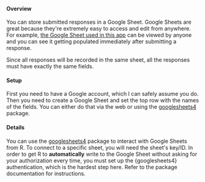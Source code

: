 #### Overview

You can store submitted responses in a Google Sheet. Google Sheets are great because they're extremely easy to access and edit from anywhere. For example, [the Google Sheet used in this app](https://docs.google.com/spreadsheets/d/126sYt93gzRGJE6n54CY1Z5VgyXl19btsy8zVweLvYu8) can be viewed by anyone and you can see it getting populated immediately after submitting a response.

Since all responses will be recorded in the same sheet, all the responses must have exactly the same fields.

#### Setup

First you need to have a Google account, which I can safely assume you do. Then you need to create a Google Sheet and set the top row with the names of the fields.  You can either do that via the web or using the [googlesheets4](https://github.com/tidyverse/googlesheets4) package.

#### Details

You can use the [googlesheets4](https://github.com/tidyverse/googlesheets4) package to interact with Google Sheets from R. To connect to a specific sheet, you will need the sheet's key/ID. In order to get R to **automatically** write to the Google Sheet without asking for your authorization every time, you must set up the {googlesheets4} authentication, which is the hardest step here. Refer to the package documentation for instructions. 
